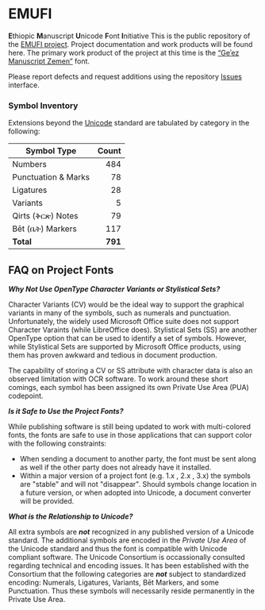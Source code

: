 # EMUFI
**E**thiopic **M**anuscript **U**nicode **F**ont **I**nitiative
This is the public repository of the [EMUFI project](http://emufi.geezorg/).
Project documentation and work products will be found here.  The primary work product of the project at this time is the [“Geʾez Manuscript Zemen”](https://github.com/geezorg/emufi/releases/latest) font.

Please report defects and request additions using the repository [Issues](https://github.com/geezorg/emufi/issues) interface.

### Symbol Inventory
Extensions beyond the [Unicode](http://unicode.org/) standard are tabulated by category in the following:

| Symbol Type | Count |
|--------------|-------:|
 Numbers| 484 |
|Punctuation &amp; Marks | 78 |
|Ligatures|28|
|Variants|5|
|Qirts (ቅርጽ) Notes| 79|
|Bēt (ቤት) Markers|117|
|**Total** | **791** |

## FAQ on Project Fonts

***Why Not Use OpenType Character Variants or Stylistical Sets?***

Character Variants (CV) would be the ideal way to support the graphical variants in many of the symbols, such as numerals and punctuation. Unfortunately, the widely used Microsoft Office suite does not support Character Varaints (while LibreOffice does).  Stylistical Sets (SS) are another OpenType option that can be used to identify a set of symbols. However, while Stylistical Sets are supported by Microsoft Office products, using them has proven awkward and tedious in document production. 

The capability of storing a CV or SS attribute with character data is also an observed limitation with OCR software.  To work around these short comings, each symbol has been assigned its own Private Use Area (PUA) codepoint. 

***Is it Safe to Use the Project Fonts?***

While publishing software is still being updated to work with multi-colored fonts, the fonts are safe to use in those applications that can support color with the following constraints:

* When sending a document to another party, the font must be sent along as well if the other party does not already have it installed.
* Within a major version of a project font (e.g. 1.x , 2.x , 3.x) the symbols are "stable" and will not "disappear". Should symbols change location in a future version, or when adopted into Unicode, a document converter will be provided.

***What is the Relationship to Unicode?***

All extra symbols are ***not*** recognized in any published version of a Unicode standard.  The additional symbols are encoded in the *Private Use Area* of the Unicode standard and thus the font is compatible with Unicode compliant software. The Unicode Consortium is occassionally consulted regarding technical and encoding issues.  It has been established with the Consortium that the following categories are ***not*** subject to standardized encoding: Numerals, Ligatures, Variants, Bēt Markers, and some Punctuation.  Thus these symbols will necessarily reside permanently in the Private Use Area.
